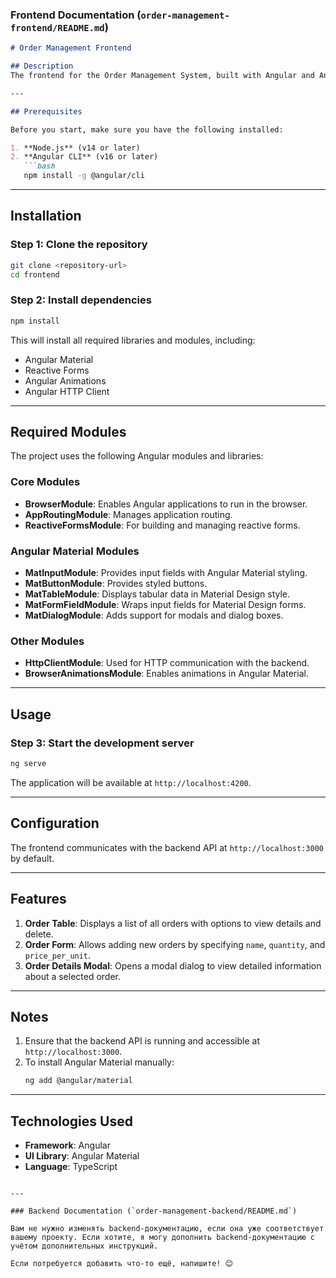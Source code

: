 
### Frontend Documentation (`order-management-frontend/README.md`)

```markdown
# Order Management Frontend

## Description
The frontend for the Order Management System, built with Angular and Angular Material.

---

## Prerequisites

Before you start, make sure you have the following installed:

1. **Node.js** (v14 or later)
2. **Angular CLI** (v16 or later)
   ```bash
   npm install -g @angular/cli
   ```

---

## Installation

### Step 1: Clone the repository
```bash
git clone <repository-url>
cd frontend
```

### Step 2: Install dependencies
```bash
npm install
```

This will install all required libraries and modules, including:
- Angular Material
- Reactive Forms
- Angular Animations
- Angular HTTP Client

---

## Required Modules

The project uses the following Angular modules and libraries:

### Core Modules
- **BrowserModule**: Enables Angular applications to run in the browser.
- **AppRoutingModule**: Manages application routing.
- **ReactiveFormsModule**: For building and managing reactive forms.

### Angular Material Modules
- **MatInputModule**: Provides input fields with Angular Material styling.
- **MatButtonModule**: Provides styled buttons.
- **MatTableModule**: Displays tabular data in Material Design style.
- **MatFormFieldModule**: Wraps input fields for Material Design forms.
- **MatDialogModule**: Adds support for modals and dialog boxes.

### Other Modules
- **HttpClientModule**: Used for HTTP communication with the backend.
- **BrowserAnimationsModule**: Enables animations in Angular Material.

---

## Usage

### Step 3: Start the development server
```bash
ng serve
```

The application will be available at `http://localhost:4200`.

---

## Configuration

The frontend communicates with the backend API at `http://localhost:3000` by default.


---

## Features

1. **Order Table**: Displays a list of all orders with options to view details and delete.
2. **Order Form**: Allows adding new orders by specifying `name`, `quantity`, and `price_per_unit`.
3. **Order Details Modal**: Opens a modal dialog to view detailed information about a selected order.

---

## Notes

1. Ensure that the backend API is running and accessible at `http://localhost:3000`.
2. To install Angular Material manually:
   ```bash
   ng add @angular/material
   ```

---

## Technologies Used

- **Framework**: Angular
- **UI Library**: Angular Material
- **Language**: TypeScript
```

---

### Backend Documentation (`order-management-backend/README.md`)

Вам не нужно изменять backend-документацию, если она уже соответствует вашему проекту. Если хотите, я могу дополнить backend-документацию с учётом дополнительных инструкций. 

Если потребуется добавить что-то ещё, напишите! 😊
